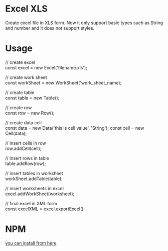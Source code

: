 # Excel XLS

Create excel file in XLS form.
Now it only support basic types such as String and number and it does not support styles.

# Usage
 // create excel<br/>
const excel = new Excel('filename.xls');

// create work sheet<br/>
const workSheet = new WorkSheet('work_sheet_name);

// create table<br/>
const table = new Table();

// create row<br/>
const row = new Row();

// create data cell<br/>
const data = new Data('this is cell value', 'String');
const cell = new Cell(data);

// insert cells in row<br/>
row.addCell(cell);

// insert rows in table<br/>
table.addRow(row);

// insert tables in worksheet<br/>
workSheet.addTable(table);

// insert worksheets in excel<br/>
excel.addWorkSheet(worksheet);

// final excel in XML form<br/>
const excelXML = excel.exportExcel();

# NPM
[you can install from here](https://www.npmjs.com/package/excript)
